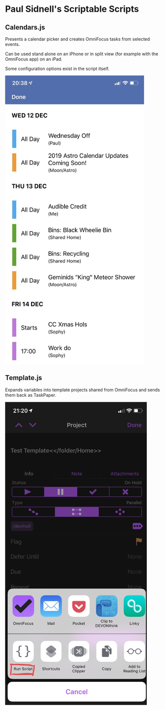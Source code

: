 # Paul Sidnell's Scriptable Scripts

## Calendars.js

Presents a calendar picker and creates OmniFocus tasks from selected events.

Can be used stand alone on an iPhone or in split view (for example with the OmniFocus app) on an iPad.

Some configuration options exist in the script itself.

![Calendars](Calendars.jpg)

## Template.js

Expands variables into template projects shared from OmniFocus and sends them back as TaskPaper.

![Template](Template.jpg)